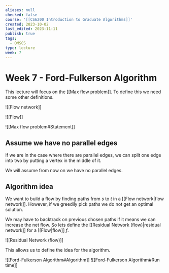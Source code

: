 ```yaml
---
aliases: null
checked: false
course: '[[CS6200 Introduction to Graduate Algorithms]]'
created: 2023-10-02
last_edited: 2023-11-11
publish: true
tags:
  - OMSCS
type: lecture
week: 7
---
```

# Week 7 - Ford-Fulkerson Algorithm

This lecture will focus on the [[Max flow problem]]. To define this we need some other definitions.

![[Flow network]]

![[Flow]]

![[Max flow problem#Statement]]

## Assume we have no parallel edges

If we are in the case where there are parallel edges, we can split one edge into two by putting a vertex in the middle of it.

We will assume from now on we have no parallel edges.

## Algorithm idea

We want to build a flow by finding paths from $s$ to $t$ in a [[Flow network|flow network]]. However, if we greedily pick paths we do not get an optimal solution.

We may have to backtrack on previous chosen paths if it means we can increase the net flow. So lets define the [[Residual Network (flow)|residual network]] for a [[Flow|flow]] $f$.

![[Residual Network (flow)]]

This allows us to define the idea for the algorithm.

![[Ford-Fulkerson Algorithm#Algorithm]]
![[Ford-Fulkerson Algorithm#Run time]]
